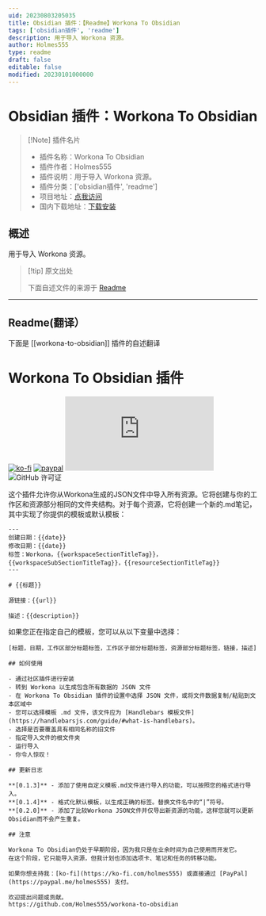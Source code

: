 ```yaml
---
uid: 20230803205035
title: Obsidian 插件：【Readme】Workona To Obsidian
tags: ['obsidian插件', 'readme']
description: 用于导入 Workona 资源。
author: Holmes555
type: readme
draft: false
editable: false
modified: 20230101000000
---
```


# Obsidian 插件：Workona To Obsidian

> [!Note] 插件名片
> - 插件名称：Workona To Obsidian
> - 插件作者：Holmes555
> - 插件说明：用于导入 Workona 资源。
> - 插件分类：['obsidian插件', 'readme']
> - 项目地址：[点我访问](https://github.com/Holmes555/workona-to-obsidian)
> - 国内下载地址：[下载安装](https://pkmer.cn/products/plugin/pluginMarket/?workona-to-obsidian)

## 概述

用于导入 Workona 资源。



> [!tip] 原文出处
> 
>下面自述文件的来源于 [Readme](https://ghproxy.net/https://raw.githubusercontent.com/Holmes555/workona-to-obsidian/master/README.md)
> 

---

## Readme(翻译）

下面是 [[workona-to-obsidian]] 插件的自述翻译


# Workona To Obsidian 插件

[![ko-fi](https://img.shields.io/badge/Ko--Fi-holmes555-success)](https://ko-fi.com/holmes555?style=flat)
[![paypal](https://img.shields.io/badge/Paypal-holmes555-success)](https://paypal.me/holmes555)
![最新发布下载次数](https://img.shields.io/github/downloads/Holmes555/workona-to-obsidian/main.js?style=flat)
![GitHub 许可证](https://img.shields.io/github/license/Holmes555/workona-to-obsidian?style=flat)

这个插件允许你从Workona生成的JSON文件中导入所有资源。它将创建与你的工作区和资源部分相同的文件夹结构。对于每个资源，它将创建一个新的.md笔记，其中实现了你提供的模板或默认模板：

```
---
创建日期：{{date}}
修改日期：{{date}}
标签：Workona，{{workspaceSectionTitleTag}}，{{workspaceSubSectionTitleTag}}，{{resourceSectionTitleTag}}
---

# {{标题}}

源链接：{{url}}

描述：{{description}}
```
如果您正在指定自己的模板，您可以从以下变量中选择：
```
[标题，日期，工作区部分标题标签，工作区子部分标题标签，资源部分标题标签，链接，描述]

## 如何使用

- 通过社区插件进行安装
- 转到 Workona 以生成包含所有数据的 JSON 文件
- 在 Workona To Obsidian 插件的设置中选择 JSON 文件，或将文件数据复制/粘贴到文本区域中
- 您可以选择模板 .md 文件，该文件应为 [Handlebars 模板文件](https://handlebarsjs.com/guide/#what-is-handlebars)。
- 选择是否要覆盖具有相同名称的旧文件
- 指定导入文件的根文件夹
- 运行导入
- 你令人惊叹！

## 更新日志

**[0.1.3]** - 添加了使用自定义模板.md文件进行导入的功能，可以按照您的格式进行导入。  
**[0.1.4]** - 格式化默认模板，以生成正确的标签。替换文件名中的“|”符号。  
**[0.2.0]** - 添加了比较Workona JSON文件并仅导出新资源的功能，这样您就可以更新Obsidian而不会产生重复。

## 注意

Workona To Obsidian仍处于早期阶段，因为我只是在业余时间为自己使用而开发它。
在这个阶段，它只能导入资源，但我计划也添加选项卡、笔记和任务的转移功能。

如果你想支持我：[ko-fi](https://ko-fi.com/holmes555) 或直接通过 [PayPal](https://paypal.me/holmes555) 支付。

欢迎提出问题或贡献。
https://github.com/Holmes555/workona-to-obsidian



